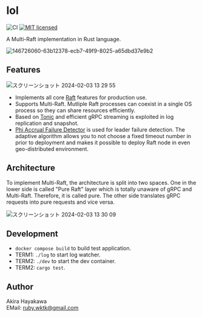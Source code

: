 # lol

![CI](https://github.com/akiradeveloper/lol/workflows/CI/badge.svg)
[![MIT licensed](https://img.shields.io/badge/license-MIT-blue.svg)](https://github.com/akiradeveloper/lol/blob/master/LICENSE)

A Multi-Raft implementation in Rust language.

![146726060-63b12378-ecb7-49f9-8025-a65dbd37e9b2](https://github.com/akiradeveloper/lol/assets/785824/12a016fe-35a0-4d12-8ffa-955ef61b25b9)

## Features

![スクリーンショット 2024-02-03 13 29 55](https://github.com/akiradeveloper/lol/assets/785824/f6a6ceef-98f3-4fcf-9ba8-3655d52bd3f0)


- Implements all core [Raft](https://raft.github.io/) features for production use.
- Supports Multi-Raft. Mutliple Raft processes can coexist in a single OS process so they can share resources efficiently.
- Based on [Tonic](https://github.com/hyperium/tonic) and efficient gRPC streaming is exploited in log replication and snapshot.
- [Phi Accrual Failure Detector](https://github.com/akiradeveloper/phi-detector) is used for leader failure detection. The adaptive algorithm allows you to not choose a fixed timeout number in prior to deployment and makes it possible to deploy Raft node in even geo-distributed environment.

## Architecture

To implement Multi-Raft, the architecture is split into two spaces. One in the lower side is called "Pure Raft" layer which is totally unaware of 
gRPC and Multi-Raft. Therefore, it is called pure. The other side translates gRPC requests into pure requests and vice versa.

![スクリーンショット 2024-02-03 13 30 09](https://github.com/akiradeveloper/lol/assets/785824/fd064ba6-be20-4934-839a-db8cd07a8f13)

## Development

- `docker compose build` to build test application.
- TERM1: `./log` to start log watcher.
- TERM2: `./dev` to start the dev container.
- TERM2: `cargo test`.

## Author

Akira Hayakawa  
EMail: ruby.wktk@gmail.com

